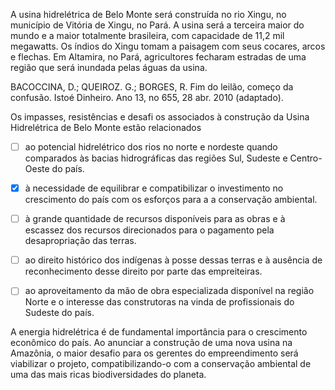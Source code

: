 

A usina hidrelétrica de Belo Monte será construída no rio Xingu, no município de Vitória de Xingu, no Pará. A usina será a terceira maior do mundo e a maior totalmente brasileira, com capacidade de 11,2 mil megawatts. Os índios do Xingu tomam a paisagem com seus cocares, arcos e flechas. Em Altamira, no Pará, agricultores fecharam estradas de uma região que será inundada pelas águas da usina.

BACOCCINA, D.; QUEIROZ. G.; BORGES, R. Fim do leilão, começo da confusão. Istoé Dinheiro. Ano 13, no 655, 28 abr. 2010 (adaptado).

Os impasses, resistências e desafi os associados à construção da Usina Hidrelétrica de Belo Monte estão relacionados



- [ ] ao potencial hidrelétrico dos rios no norte e nordeste quando comparados às bacias hidrográficas das regiões Sul, Sudeste e Centro-Oeste do país.
- [x] à necessidade de equilibrar e compatibilizar o investimento no crescimento do país com os esforços para a a conservação ambiental.
- [ ] à grande quantidade de recursos disponíveis para as obras e à escassez dos recursos direcionados para o pagamento pela desapropriação das terras.
- [ ] ao direito histórico dos indígenas à posse dessas terras e à ausência de reconhecimento desse direito por parte das empreiteiras.
- [ ] ao aproveitamento da mão de obra especializada disponível na região Norte e o interesse das construtoras na vinda de profissionais do Sudeste do país.


A energia hidrelétrica é de fundamental importância para o crescimento econômico do país. Ao anunciar a construção de uma nova usina na Amazônia, o maior desafio para os gerentes do empreendimento será viabilizar o projeto, compatibilizando-o com a conservação ambiental de uma das mais ricas biodiversidades do planeta.

        